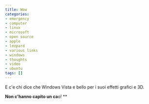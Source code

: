 ```yaml
---
title: Wow
categories:
- emergency
- computer
- linux
- microsoft
- open source
- apple
- leopard
- various links
- windows
- thoughts
- video
- ubuntu
tags: []
---
```

E c'e chi dice che Windows Vista e bello per i suoi effetti grafici e 3D.

**Non c'hanno capito un ca**o! **

